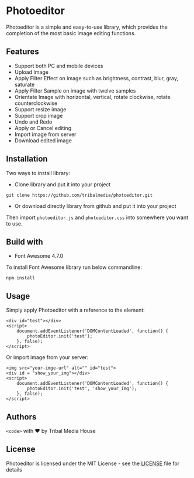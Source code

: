 # Photoeditor

Photoeditor is a simple and easy-to-use library, which provides the completion of the most basic image editing functions.

## Features
* Support both PC and mobile devices
* Upload Image
* Apply Filter Effect on image such as brightness, contrast, blur, gray, saturate
* Apply Filter Sample on image with twelve samples
* Orientate Image with horizontal, vertical, rotate clockwise, rotate counterclockwise
* Support resize image
* Support crop image
* Undo and Redo
* Apply or Cancel editing
* Import image from server
* Download edited image

## Installation
Two ways to install library:
* Clone library and put it into your project

```
git clone https://github.com/tribalmedia/photoeditor.git
```

* Or download directly library from github and put it into your project

Then import ```photoeditor.js``` and ```photoeditor.css``` into somewhere you want to use.

## Build with
* Font Awesome 4.7.0

To install Font Awesome library run below commandline:
```
npm install
```

## Usage
Simply apply Photoeditor with a reference to the element:
```
<div id="test"></div>
<script>
    document.addEventListener('DOMContentLoaded', function() {
        photoEditor.init('test');
    }, false);
</script>

```
Or import image from your server:
```
<img src="your-imge-url" alt="" id="test">
<div id = "show_your_img"></div>
<script>
    document.addEventListener('DOMContentLoaded', function() {
        photoEditor.init('test', 'show_your_img');
    }, false);
</script>

```
## Authors

`<code>` with ❤ by Tribal Media House


## License

Photoeditor is licensed under the MIT License - see the [LICENSE](LICENSE) file for details


